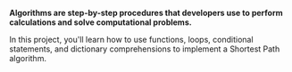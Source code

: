 **Algorithms are step-by-step procedures that developers use to perform calculations and solve computational problems.**

In this project, you'll learn how to use functions, loops, conditional statements, and dictionary comprehensions to implement a Shortest Path algorithm.
